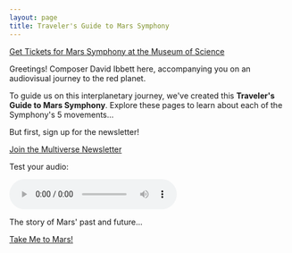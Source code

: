 ```yaml
---
layout: page
title: Traveler's Guide to Mars Symphony
---
```


<a class="link prominent" target="_blank" href="https://www.mos.org/events/subspace/mars-symphony">
    Get Tickets for Mars Symphony at the Museum of Science
</a>

Greetings! Composer David Ibbett here, accompanying you on an audiovisual journey to the red planet.

To guide us on this interplanetary journey, we've created this **Traveler's Guide to Mars
Symphony**. Explore these pages to learn about each of the Symphony's 5 movements...

But first, sign up for the newsletter!

<a class="link" target="_blank" href="https://www.multiverseseries.org">
    Join the Multiverse Newsletter
</a>

Test your audio:

<audio controls>
    <source src="/audio/dust-devil.m4a">
</audio>

The story of Mars' past and future...

<a class="link" href="/movement-1">Take Me to Mars!</a>
